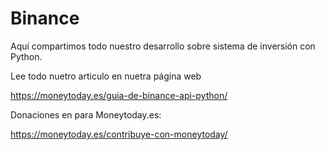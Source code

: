 # Binance
Aquí compartimos todo nuestro desarrollo sobre sistema de inversión con Python.

Lee todo nuetro articulo en nuetra página web 

https://moneytoday.es/guia-de-binance-api-python/

Donaciones en para Moneytoday.es:

https://moneytoday.es/contribuye-con-moneytoday/
